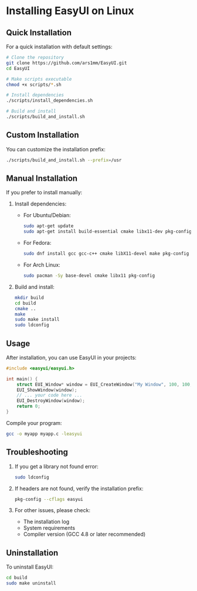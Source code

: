 # Installing EasyUI on Linux

## Quick Installation

For a quick installation with default settings:

```bash
# Clone the repository
git clone https://github.com/ars1mm/EasyUI.git
cd EasyUI

# Make scripts executable
chmod +x scripts/*.sh

# Install dependencies
./scripts/install_dependencies.sh

# Build and install
./scripts/build_and_install.sh
```

## Custom Installation

You can customize the installation prefix:

```bash
./scripts/build_and_install.sh --prefix=/usr
```

## Manual Installation

If you prefer to install manually:

1. Install dependencies:
   - For Ubuntu/Debian:
     ```bash
     sudo apt-get update
     sudo apt-get install build-essential cmake libx11-dev pkg-config
     ```
   - For Fedora:
     ```bash
     sudo dnf install gcc gcc-c++ cmake libX11-devel make pkg-config
     ```
   - For Arch Linux:
     ```bash
     sudo pacman -Sy base-devel cmake libx11 pkg-config
     ```

2. Build and install:
   ```bash
   mkdir build
   cd build
   cmake ..
   make
   sudo make install
   sudo ldconfig
   ```

## Usage

After installation, you can use EasyUI in your projects:

```c
#include <easyui/easyui.h>

int main() {
    struct EUI_Window* window = EUI_CreateWindow("My Window", 100, 100, 800, 600);
    EUI_ShowWindow(window);
    // ... your code here ...
    EUI_DestroyWindow(window);
    return 0;
}
```

Compile your program:
```bash
gcc -o myapp myapp.c -leasyui
```

## Troubleshooting

1. If you get a library not found error:
   ```bash
   sudo ldconfig
   ```

2. If headers are not found, verify the installation prefix:
   ```bash
   pkg-config --cflags easyui
   ```

3. For other issues, please check:
   - The installation log
   - System requirements
   - Compiler version (GCC 4.8 or later recommended)

## Uninstallation

To uninstall EasyUI:
```bash
cd build
sudo make uninstall
```

